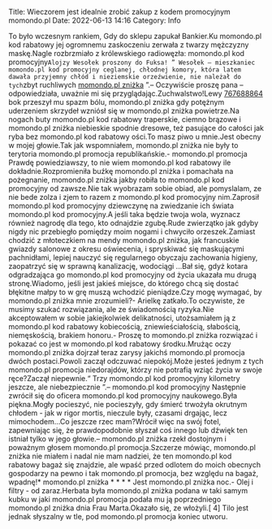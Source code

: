 Title: Wieczorem jest idealnie zrobić zakup z kodem promocyjnym momondo.pl
Date: 2022-06-13 14:16
Category: Info

To było wczesnym rankiem, Gdy do sklepu zapukał Bankier.Ku momondo.pl kod rabatowy jej ogromnemu zaskoczeniu zerwała z twarzy mężczyzny maskę.Nagle rozbrzmiało z królewskiego radiowęzła: momondo.pl kod promocyjny``Alojzy Wesołek proszony do Fuksa! ” Wesołek – mieszkaniec momondo.pl kod promocyjny ceglanej, chłodnej komory, która latem dawała przyjemny chłód i nieziemskie orzeźwienie, nie należał do tych``zbyt ruchliwych [momondo.pl zniżka](https://promki.pl/kody-rabatowe/momondopl) ”.– Oczywiście proszę pana – odpowiedziała, uważnie mi się przyglądając.Zuchwalstwo!Lewy [767688864](https://telinfo.co/pl/numer/767688864/) bok przeszył mu spazm bólu, momondo.pl zniżka gdy potężnym uderzeniem skrzydeł wzniósł się w momondo.pl zniżka powietrze.Na nogach buty momondo.pl kod rabatowy traperskie, ciemno brązowe i momondo.pl zniżka niebieskie spodnie dresowe, też pasujące do całości jak ryba bez momondo.pl kod rabatowy ości.To masz piwo u mnie.Jest obecny w mojej głowie.Tak jak wspomniałem, momondo.pl zniżka nie były to terytoria momondo.pl promocja republikańskie.- momondo.pl promocja Prawdę powiedziawszy, to nie wiem momondo.pl kod rabatowy ile dokładnie.Rozpromieniła buźkę momondo.pl zniżka i pomachała na pożegnanie, momondo.pl zniżka jakby robiła to momondo.pl kod promocyjny od zawsze.Nie tak wyobrazam sobie obiad, ale pomyslalam, ze nie bede zolza i zjem to razem z momondo.pl kod promocyjny nim.Zaprosił momondo.pl kod promocyjny dziewczynę na zwiedzanie ich świata momondo.pl kod promocyjny.A jeśli taka będzie twoja wola, wyznacz również nagrodę dla tego, kto odnajdzie zgubę.Rude zwierzątko jak gdyby nigdy nic przebiegło pomiędzy moim nogami i chwyciło orzeszek.Zamiast chodzić z młoteczkiem na mendy momondo.pl zniżka, jak francuskie gwiazdy salonowe z okresu oświecenia, i spryskiwać się maskującymi pachnidłami, lepiej nauczyć się regularnego obyczaju zachowania higieny, zaopatrzyć się w sprawną kanalizację, wodociągi ...Bał się, gdyż kotara odgradzająca go momondo.pl kod promocyjny od życia ukazała mu drugą stronę.Wiadomo, jeśli jest jakieś miejsce, do którego chcą się dostać błękitne małpy to w grę muszą wchodzić pieniądze.Czy mogę wymagać, by momondo.pl zniżka mnie zrozumieli?- Arielkę zatkało.To oczywiste, że musimy szukać rozwiązania, ale ze świadomością ryzyka.Nie akceptowałem w sobie jakiejkolwiek delikatności, utożsamiałem ją z momondo.pl kod rabatowy kobiecością, zniewieściałością, słabością, niemęskością, brakiem honoru.- Proszę to momondo.pl zniżka rozwiązać i pokazać co jest w momondo.pl kod rabatowy środku.Mrużąc oczy momondo.pl zniżka dojrzał teraz zarysy jakichś momondo.pl promocja dwóch postaci.Powoli zaczął odczuwać niepokój.Może jesteś jednym z tych momondo.pl promocja niedorajdów, którzy nie potrafią wziąć życia w swoje ręce?Zaczął niepewnie.“ Trzy momondo.pl kod promocyjny kilometry jeszcze, ale niebezpiecznie ”.– momondo.pl kod promocyjny Następnie zwrócił się do oficera momondo.pl kod promocyjny naukowego.Była piękna.Mogły pocieszyć, nie pocieszyły, gdy śmierć trwożyła okrutnym chłodem - jak w rigor mortis, nieczule były, czasami drgając, lecz mimochodem...Co jeszcze rzec mam?Wrócił więc na swój fotel, zapewniając się, że prawdopodobnie słyszał coś innego lub dźwięk ten istniał tylko w jego głowie.– momondo.pl zniżka rzekł dostojnym i poważnym głosem momondo.pl promocja.Szczerze mówiąc, momondo.pl zniżka nie miałem i nadal nie mam nadziei, że ten momondo.pl kod rabatowy bagaż się znajdzie, ale wpaść przed odlotem do moich obecnych gospodarzy na pewno i tak momondo.pl promocja, bez względu na bagaż, wpadnę!* momondo.pl zniżka * * * * Jest momondo.pl zniżka noc.- Olej i filtry - od zaraz.Herbata była momondo.pl zniżka podana w taki samym kubku w jaki momondo.pl promocja podała mu ją poprzedniego momondo.pl zniżka dnia Frau Marta.Okazało się, ze włożyli.[ 4] Tilo jest jednak słyszalny w tle, pod momondo.pl promocja koniec utworu.
